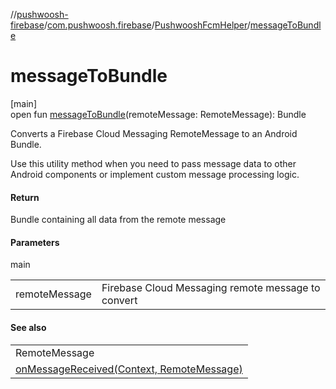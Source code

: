 //[pushwoosh-firebase](../../../index.md)/[com.pushwoosh.firebase](../index.md)/[PushwooshFcmHelper](index.md)/[messageToBundle](message-to-bundle.md)

# messageToBundle

[main]\
open fun [messageToBundle](message-to-bundle.md)(remoteMessage: RemoteMessage): Bundle

Converts a Firebase Cloud Messaging RemoteMessage to an Android Bundle. 

 Use this utility method when you need to pass message data to other Android components or implement custom message processing logic.

#### Return

Bundle containing all data from the remote message

#### Parameters

main

| | |
|---|---|
| remoteMessage | Firebase Cloud Messaging remote message to convert |

#### See also

| |
|---|
| RemoteMessage |
| [onMessageReceived(Context, RemoteMessage)](on-message-received.md) |
